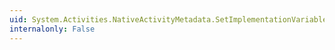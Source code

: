 ```yaml
---
uid: System.Activities.NativeActivityMetadata.SetImplementationVariablesCollection(System.Collections.ObjectModel.Collection{System.Activities.Variable})
internalonly: False
---
```


